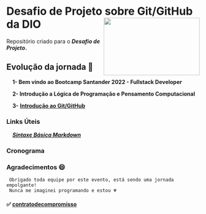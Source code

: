 # **Desafio de Projeto sobre Git/GitHub da DIO** <img align="right" src="https://lp.dio.me/wp-content/uploads/2022/03/capas-lp-santander.png" width="250" height="150">
Repositório criado para o **_Desafio de Projeto_.**  


## Evolução da jornada :facepunch:

&nbsp;&nbsp;&nbsp;&nbsp;**1- Bem vindo ao Bootcamp Santander 2022 - Fullstack Developer**

&nbsp;&nbsp;&nbsp;&nbsp;**2- Introdução a Lógica de Programação e Pensamento Computacional**

&nbsp;&nbsp;&nbsp;&nbsp;**3-** [**Introdução ao Git/GitHub**](https://github.com/Brayan-sant/Primeiro-repositorio-dio-desagio-GitHub/blob/main/Indrodu%C3%A7%C3%A3o%20ao%20Git-GitHub/Anota%C3%A7%C3%B5es.txt)


### Links Úteis
&nbsp;&nbsp;&nbsp;&nbsp;[*__Sintaxe Básica Markdown__*](https://www.markdownguide.org/basic-syntax/)

### Cronograma

### Agradecimentos :smile:
     Obrigado toda equipe por este evento, está sendo uma jornada empolgante! 
     Nunca me imaginei programando e estou 💗 


#### :white_check_mark: [**contratodecompromisso**](https://www.linkedin.com/in/brayan-souza-5ab83b187/)

[Campo de dúvidas:  <p style="color:blue">Make this text blue.<p>    ------ Gostaria de mudar a cor das letras. Tentei esta função mas parece que o arquivo markdown criado aqui no GitHub não tem suporte necessário para essa função-CSS]: #

